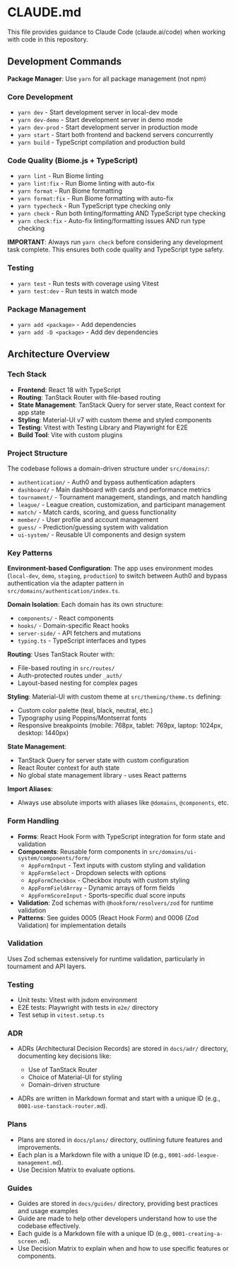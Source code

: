 # CLAUDE.md

This file provides guidance to Claude Code (claude.ai/code) when working with code in this repository.

## Development Commands

**Package Manager**: Use `yarn` for all package management (not npm)

### Core Development
- `yarn dev` - Start development server in local-dev mode
- `yarn dev-demo` - Start development server in demo mode  
- `yarn dev-prod` - Start development server in production mode
- `yarn start` - Start both frontend and backend servers concurrently
- `yarn build` - TypeScript compilation and production build

### Code Quality (Biome.js + TypeScript)
- `yarn lint` - Run Biome linting
- `yarn lint:fix` - Run Biome linting with auto-fix
- `yarn format` - Run Biome formatting
- `yarn format:fix` - Run Biome formatting with auto-fix
- `yarn typecheck` - Run TypeScript type checking only
- `yarn check` - Run both linting/formatting AND TypeScript type checking
- `yarn check:fix` - Auto-fix linting/formatting issues AND run type checking

**IMPORTANT**: Always run `yarn check` before considering any development task complete. This ensures both code quality and TypeScript type safety.

### Testing
- `yarn test` - Run tests with coverage using Vitest
- `yarn test:dev` - Run tests in watch mode

### Package Management
- `yarn add <package>` - Add dependencies
- `yarn add -D <package>` - Add dev dependencies

## Architecture Overview

### Tech Stack
- **Frontend**: React 18 with TypeScript
- **Routing**: TanStack Router with file-based routing
- **State Management**: TanStack Query for server state, React context for app state
- **Styling**: Material-UI v7 with custom theme and styled components
- **Testing**: Vitest with Testing Library and Playwright for E2E
- **Build Tool**: Vite with custom plugins

### Project Structure
The codebase follows a domain-driven structure under `src/domains/`:

- `authentication/` - Auth0 and bypass authentication adapters
- `dashboard/` - Main dashboard with cards and performance metrics
- `tournament/` - Tournament management, standings, and match handling
- `league/` - League creation, customization, and participant management  
- `match/` - Match cards, scoring, and guess functionality
- `member/` - User profile and account management
- `guess/` - Prediction/guessing system with validation
- `ui-system/` - Reusable UI components and design system

### Key Patterns

**Environment-based Configuration**: The app uses environment modes (`local-dev`, `demo`, `staging`, `production`) to switch between Auth0 and bypass authentication via the adapter pattern in `src/domains/authentication/index.ts`.

**Domain Isolation**: Each domain has its own structure:
- `components/` - React components
- `hooks/` - Domain-specific React hooks  
- `server-side/` - API fetchers and mutations
- `typing.ts` - TypeScript interfaces and types

**Routing**: Uses TanStack Router with:
- File-based routing in `src/routes/`
- Auth-protected routes under `_auth/`
- Layout-based nesting for complex pages

**Styling**: Material-UI with custom theme at `src/theming/theme.ts` defining:
- Custom color palette (teal, black, neutral, etc.)
- Typography using Poppins/Montserrat fonts
- Responsive breakpoints (mobile: 768px, tablet: 769px, laptop: 1024px, desktop: 1440px)

**State Management**: 
- TanStack Query for server state with custom configuration
- React Router context for auth state
- No global state management library - uses React patterns

**Import Aliases**:
- Always use absolute imports with aliases like `@domains`, `@components`, etc.

### Form Handling
- **Forms**: React Hook Form with TypeScript integration for form state and validation
- **Components**: Reusable form components in `src/domains/ui-system/components/form/`
  - `AppFormInput` - Text inputs with custom styling and validation
  - `AppFormSelect` - Dropdown selects with options
  - `AppFormCheckbox` - Checkbox inputs with custom styling
  - `AppFormFieldArray` - Dynamic arrays of form fields
  - `AppFormScoreInput` - Sports-specific dual score inputs
- **Validation**: Zod schemas with `@hookform/resolvers/zod` for runtime validation
- **Patterns**: See guides 0005 (React Hook Form) and 0006 (Zod Validation) for implementation details

### Validation
Uses Zod schemas extensively for runtime validation, particularly in tournament and API layers.

### Testing
- Unit tests: Vitest with jsdom environment
- E2E tests: Playwright with tests in `e2e/` directory
- Test setup in `vitest.setup.ts`


### ADR 

- ADRs (Architectural Decision Records) are stored in `docs/adr/` directory, documenting key decisions like:
  - Use of TanStack Router
  - Choice of Material-UI for styling
  - Domain-driven structure

- ADRs are written in Markdown format and start with a unique ID (e.g., `0001-use-tanstack-router.md`).

### Plans
- Plans are stored in `docs/plans/` directory, outlining future features and improvements.
- Each plan is a Markdown file with a unique ID (e.g., `0001-add-league-management.md`).
- Use Decision Matrix to evaluate options.


### Guides
- Guides are stored in `docs/guides/` directory, providing best practices and usage examples
- Guide are made to help other developers understand how to use the codebase effectively.
- Each guide is a Markdown file with a unique ID (e.g., `0001-creating-a-screen.md`).
- Use Decision Matrix to explain when and how to use specific features or components.